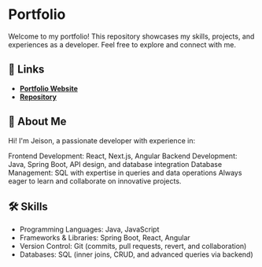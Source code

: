 # Portfolio

Welcome to my portfolio! This repository showcases my skills, projects, and experiences as a developer. Feel free to explore and connect with me.

## 🔗 Links

- **[Portfolio Website](https://portfolio-alpha-gilt-69.vercel.app/)**
- **[Repository](https://github.com/JeisonOJ/Portfolio)** 

## 🌟 About Me

Hi! I'm Jeison, a passionate developer with experience in:

Frontend Development: React, Next.js, Angular
Backend Development: Java, Spring Boot, API design, and database integration
Database Management: SQL with expertise in queries and data operations
Always eager to learn and collaborate on innovative projects.

## 🛠️ Skills

- Programming Languages: Java, JavaScript
- Frameworks & Libraries: Spring Boot, React, Angular
- Version Control: Git (commits, pull requests, revert, and collaboration)
- Databases: SQL (inner joins, CRUD, and advanced queries via backend)
